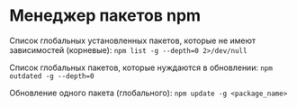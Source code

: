 # Менеджер пакетов npm

Список глобальных установленных пакетов, которые не имеют зависимостей (корневые):
`npm list -g --depth=0 2>/dev/null`

Список глобальных пакетов, которые нуждаются в обновлении:
`npm outdated -g --depth=0`

Обновление одного пакета (глобального):
`npm update -g <package_name>`
